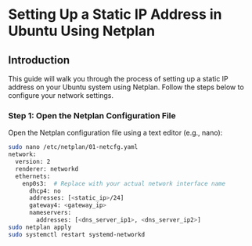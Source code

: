 # Setting Up a Static IP Address in Ubuntu Using Netplan

## Introduction

This guide will walk you through the process of setting up a static IP address on your Ubuntu system using Netplan. Follow the steps below to configure your network settings.

### Step 1: Open the Netplan Configuration File

Open the Netplan configuration file using a text editor (e.g., nano):

```bash
sudo nano /etc/netplan/01-netcfg.yaml
network:
  version: 2
  renderer: networkd
  ethernets:
    enp0s3:  # Replace with your actual network interface name
      dhcp4: no
      addresses: [<static_ip>/24]
      gateway4: <gateway_ip>
      nameservers:
        addresses: [<dns_server_ip1>, <dns_server_ip2>]
sudo netplan apply
sudo systemctl restart systemd-networkd
